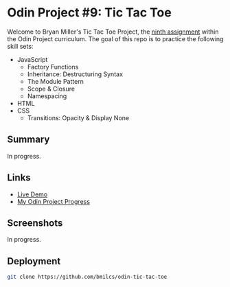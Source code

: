 # Odin Project #9: Tic Tac Toe

Welcome to Bryan Miller's Tic Tac Toe Project, the [ninth assignment](https://www.theodinproject.com/lessons/node-path-javascript-tic-tac-toe) within the Odin Project curriculum. The goal of this repo is to practice the following skill sets:

- JavaScript
  - Factory Functions
  - Inheritance: Destructuring Syntax
  - The Module Pattern
  - Scope & Closure
  - Namespacing
- HTML
- CSS
  - Transitions: Opacity & Display None

## Summary

In progress.

## Links

- [Live Demo](https://bmilcs.github.io/odin-tic-tac-toe/)
- [My Odin Project Progress](https://github.com/bmilcs/odin-project)

## Screenshots

In progress.

## Deployment

```sh
git clone https://github.com/bmilcs/odin-tic-tac-toe
```
